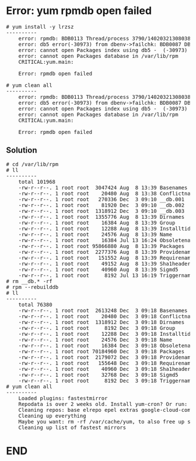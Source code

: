 # Error: yum rpmdb open failed

<pre>
# yum install -y lrzsz
----------
    error: rpmdb: BDB0113 Thread/process 3790/140203213080384 failed: BDB1507 Thread died in Berkeley DB library
    error: db5 error(-30973) from dbenv->failchk: BDB0087 DB_RUNRECOVERY: Fatal error, run database recovery
    error: cannot open Packages index using db5 -  (-30973)
    error: cannot open Packages database in /var/lib/rpm
    CRITICAL:yum.main:
    
    Error: rpmdb open failed

# yum clean all
----------
    error: rpmdb: BDB0113 Thread/process 3790/140203213080384 failed: BDB1507 Thread died in Berkeley DB library
    error: db5 error(-30973) from dbenv->failchk: BDB0087 DB_RUNRECOVERY: Fatal error, run database recovery
    error: cannot open Packages index using db5 -  (-30973)
    error: cannot open Packages database in /var/lib/rpm
    CRITICAL:yum.main:
    
    Error: rpmdb open failed
</pre>

## Solution

<pre>
# cd /var/lib/rpm
# ll
----------
    total 101968
    -rw-r--r--. 1 root root  3047424 Aug  8 13:39 Basenames
    -rw-r--r--. 1 root root    20480 Aug  8 13:38 Conflictname
    -rw-r--r--. 1 root root   270336 Dec  3 09:10 __db.001
    -rw-r--r--. 1 root root    81920 Dec  3 09:10 __db.002
    -rw-r--r--. 1 root root  1318912 Dec  3 09:10 __db.003
    -rw-r--r--. 1 root root  1355776 Aug  8 13:39 Dirnames
    -rw-r--r--. 1 root root    16384 Aug  8 13:39 Group
    -rw-r--r--. 1 root root    12288 Aug  8 13:39 Installtid
    -rw-r--r--. 1 root root    24576 Aug  8 13:39 Name
    -rw-r--r--. 1 root root    16384 Jul 13 16:24 Obsoletename
    -rw-r--r--. 1 root root 95866880 Aug  8 13:39 Packages
    -rw-r--r--. 1 root root  2277376 Aug  8 13:39 Providename
    -rw-r--r--. 1 root root   151552 Aug  8 13:39 Requirename
    -rw-r--r--. 1 root root    49152 Aug  8 13:39 Sha1header
    -rw-r--r--. 1 root root    40960 Aug  8 13:39 Sigmd5
    -rw-r--r--. 1 root root     8192 Jul 13 16:19 Triggername
# rm __db.* -rf
# rpm --rebuilddb
# ll
----------
    total 76380
    -rw-r--r--. 1 root root  2613248 Dec  3 09:18 Basenames
    -rw-r--r--. 1 root root    20480 Dec  3 09:18 Conflictname
    -rw-r--r--. 1 root root  1318912 Dec  3 09:18 Dirnames
    -rw-r--r--. 1 root root     8192 Dec  3 09:18 Group
    -rw-r--r--. 1 root root    12288 Dec  3 09:18 Installtid
    -rw-r--r--. 1 root root    24576 Dec  3 09:18 Name
    -rw-r--r--. 1 root root    16384 Dec  3 09:18 Obsoletename
    -rw-r--r--. 1 root root 70184960 Dec  3 09:18 Packages
    -rw-r--r--. 1 root root  2179072 Dec  3 09:18 Providename
    -rw-r--r--. 1 root root   155648 Dec  3 09:18 Requirename
    -rw-r--r--. 1 root root    40960 Dec  3 09:18 Sha1header
    -rw-r--r--. 1 root root    32768 Dec  3 09:18 Sigmd5
    -rw-r--r--. 1 root root     8192 Dec  3 09:18 Triggername
# yum clean all
----------
    Loaded plugins: fastestmirror
    Repodata is over 2 weeks old. Install yum-cron? Or run: yum makecache fast
    Cleaning repos: base elrepo epel extras google-cloud-compute google-cloud-sdk mongodb-org-3.2 updates
    Cleaning up everything
    Maybe you want: rm -rf /var/cache/yum, to also free up space taken by orphaned data from disabled or removed repos
    Cleaning up list of fastest mirrors
</pre>

# END